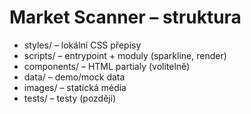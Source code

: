# Market Scanner – struktura
- styles/  – lokální CSS přepisy
- scripts/ – entrypoint + moduly (sparkline, render)
- components/ – HTML partialy (volitelně)
- data/    – demo/mock data
- images/  – statická média
- tests/   – testy (později)
